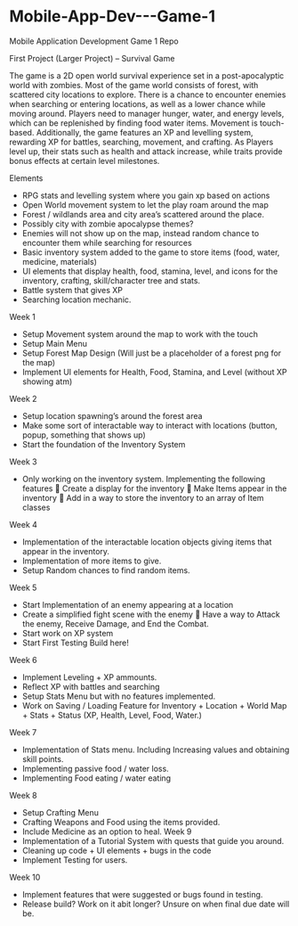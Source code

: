 # Mobile-App-Dev---Game-1
Mobile Application Development Game 1 Repo

First Project (Larger Project) – Survival Game

The game is a 2D open world survival experience set in a post-apocalyptic world with zombies. Most of the game world consists of forest, with scattered city locations to explore. There is a chance to encounter enemies when searching or entering locations, as well as a lower chance while moving around. Players need to manager hunger, water, and energy levels, which can be replenished by finding food water items. Movement is touch-based. Additionally, the game features an XP and levelling system, rewarding XP for battles, searching, movement, and crafting. As Players level up, their stats such as health and attack increase, while traits provide bonus effects at certain level milestones.

Elements
-	RPG stats and levelling system where you gain xp based on actions
-	Open World movement system to let the play roam around the map
-	Forest / wildlands area and city area’s scattered around the place.
-	Possibly city with zombie apocalypse themes?
-	Enemies will not show up on the map, instead random chance to encounter them while searching for resources
-	Basic inventory system added to the game to store items (food, water, medicine, materials)
-	UI elements that display health, food, stamina, level, and icons for the inventory, crafting, skill/character tree and stats.
-	Battle system that gives XP
-	Searching location mechanic.

Week 1 
-	Setup Movement system around the map to work with the touch
-	Setup Main Menu
-	Setup Forest Map Design (Will just be a placeholder of a forest png for the map)
-	Implement UI elements for Health, Food, Stamina, and Level (without XP showing atm)

Week 2
-	Setup location spawning’s around the forest area
-	Make some sort of interactable way to interact with locations (button, popup, something that shows up)
-	Start the foundation of the Inventory System

Week 3
-	Only working on the inventory system. Implementing the following features
	Create a display for the inventory
	Make Items appear in the inventory
	Add in a way to store the inventory to an array of Item classes

Week 4
-	Implementation of the interactable location  objects giving items that appear in the inventory.
-	Implementation of more items to give.
-	Setup Random chances to find random items.

Week 5
-	Start Implementation of an enemy appearing at a location
-	Create a simplified fight scene with the enemy 
	Have a way to Attack the enemy, Receive Damage, and End the Combat.
-	Start work on XP system
-	Start First Testing Build here!

Week 6
-	Implement Leveling + XP ammounts. 
-	Reflect XP with battles and searching
-	Setup Stats Menu but with no features implemented.
-	Work on Saving / Loading Feature for Inventory + Location + World Map + Stats + Status (XP, Health, Level, Food, Water.)

Week 7
-	Implementation of Stats menu. Including Increasing values and obtaining skill points.
-	Implementing passive food / water loss.
-	Implementing Food eating / water eating

Week 8
-	Setup Crafting Menu
-	Crafting Weapons and Food using the items provided.
-	Include Medicine as an option to heal.
Week 9 
-	Implementation of a Tutorial System with quests that guide you around.
-	Cleaning up code + UI elements + bugs in the code
-	Implement Testing for users.

Week 10
-	Implement features that were suggested or bugs found in testing.
-	Release build? Work on it abit longer? Unsure on when final due date will be.
